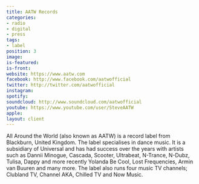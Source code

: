 ```yaml
---
title: AATW Records
categories:
- radio
- digital
- press
tags:
- label
position: 3
image: 
is-featured:
is-front:
website: https://www.aatw.com
facebook: http://www.facebook.com/aatwofficial
twitter: http://twitter.com/aatwofficial
instagram: 
spotify: 
soundcloud: http://www.soundcloud.com/aatwofficial
youtube: https://www.youtube.com/user/SteveAATW
apple: 
layout: client
---
```


All Around the World (also known as AATW) is a record label from Blackburn, United Kingdom. The label specialises in dance music. It is a subsidiary of Universal and has had success over the years with artists such as Dannii Minogue, Cascada, Scooter, Ultrabeat, N-Trance, N-Dubz, Tulisa, Dappy and more recently Yolanda Be Cool, Lost Frequencies, Armin van Buuren and many more. The label also runs four music TV channels; Clubland TV, Channel AKA, Chilled TV and Now Music.